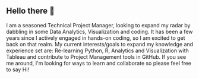 ## Hello there 👋

<!--
**uthra08/uthra08** is a ✨ _special_ ✨ repository because its `README.md` (this file) appears on your GitHub profile.

Here are some ideas to get you started:

- 🔭 I’m currently working on ...
- 🌱 I’m currently learning ...
- 👯 I’m looking to collaborate on ...
- 🤔 I’m looking for help with ...
- 💬 Ask me about ...
- 📫 How to reach me: ...
- 😄 Pronouns: ...
- ⚡ Fun fact: ...
-->
I am a seasoned Technical Project Manager, looking to expand my radar by dabbling in some Data Analytics, Visualization and coding. It has been a few years since I actively engaged in hands-on coding, so I am excited to get back on that realm. My current interests/goals to expand my knowledge and experience set are: Re-learning Python, R, Analytics and Visualization with Tableau and contribute to Project Management tools in GitHub. If you see me around, I'm looking for ways to learn and collaborate so please feel free to say Hi! 
